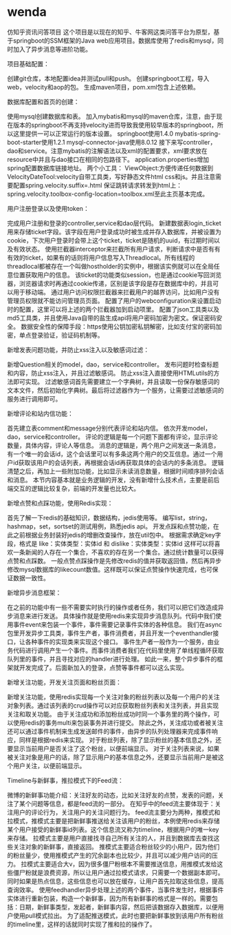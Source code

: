 # wenda
仿知乎资讯问答项目
这个项目是以现在的知乎、牛客网这类问答平台为原型，基于springboot的SSM框架的Java web应用项目。数据库使用了redis和mysql，同时加入了异步消息等进阶功能。

项目基础配置：

创建git仓库，本地配置idea并测试pull和push。
创建springboot工程，导入web，velocity和aop的包。
生成maven项目，pom.xml包含上述依赖。

数据库配置和首页的创建：

使用mysql创建数据库和表。
加入mybatis和mysql的maven仓库，注意，由于现在版本的springboot不再支持velocity进而导致我使用较早版本的springboot，所以这里提供一可以正常运行的版本设置。
springboot使用1.4.0
mybatis-spring-boot-starter使用1.2.1
mysql-connector-java使用8.0.12
接下来写controller，dao和service。注意mybatis的注解语法以及xml的配置要求，xml要求放在resource中并且与dao接口在相同的包路径下。
application.properties增加spring配置数据库链接地址。
两个小工具：
ViewObject:方便传递任何数据到VelocityDateTool:velocity自带工具类，写好静态文件html css和js。并且注意需要配置spring.velocity.suffix=.html 
保证跳转请求转发到html上：spring.velocity.toolbox-config-location=toolbox.xml至此主页基本完成。

用户注册登录以及使用token：

完成用户注册和登录的controller,service和dao层代码。
新建数据表login_ticket用来存储ticket字段。该字段在用户登录成功时被生成并存入数据库，并被设置为cookie，下次用户登录时会带上这个ticket，ticket是随机的uuid，有过期时间以及有效状态。
使用拦截器interceptor来拦截所有用户请求，判断请求中是否有有有效的ticket，如果有的话则将用户信息写入Threadlocal。所有线程的threadlocal都被存在一个叫做hostholder的实例中，根据该实例就可以在全局任意位置获取用户的信息。
该ticket的功能类似session，也是通过cookie写回浏览器，浏览器请求时再通过cookie传递，区别是该字段是存在数据库中的，并且可以用于移动端。
通过用户访问权限拦截器来拦截用户的越界访问，比如用户没有管理员权限就不能访问管理员页面。
配置了用户的webconfiguration来设置启动时的配置，这里可以将上述的两个拦截器加到启动项里。
配置了json工具类以及md5工具类，并且使用Java自带的盐生成api将用户密码加密为密文。保证密码安全。
数据安全性的保障手段：https使用公钥加密私钥解密，比如支付宝的密码加密，单点登录验证，验证码机制等。

新增发表问题功能，并防止xss注入以及敏感词过滤：

新增Question相关的model，dao，service和controller。
发布问题时检查标题和内容，防止xss注入，并且过滤敏感词。
防止xss注入直接使用HTMLutils的方法即可实现。
过滤敏感词首先需要建立一个字典树，并且读取一份保存敏感词的文本文件，然后初始化字典树。最后将过滤器作为一个服务，让需要过滤敏感词的服务进行调用即可。

新增评论和站内信功能：

首先建立表comment和message分别代表评论和站内信。
依次开发model，dao，service和controller。
评论的逻辑是每一个问题下面都有评论，显示评论数量，具体内容，评论人等信息。
消息的逻辑是，两个用户之间发送一条消息，有一个唯一的会话id，这个会话里可以有多条这两个用户的交互信息。通过一个用户id获取该用户的会话列表，再根据会话id再获取具体的会话内的多条消息。
逻辑清楚之后，再加上一些附加功能，比如显示未读消息数量，根据时间顺序排列会话和消息。
本节内容基本就是业务逻辑的开发，没有新增什么技术点，主要是前后端交互的逻辑比较复杂，前端的开发量也比较大。

新增点赞和点踩功能，使用Redis实现：

首先了解一下redis的基础知识，数据结构，jedis使用等。
编写list，string，hashmap，set，sortset的测试用例，熟悉jedis api。
开发点踩和点赞功能，在此之前根据业务封装好jedis的增删改查操作，放在util包中。
根据需求确定key字段，格式是 like：实体类型：实体id 和 dislike：实体类型：实体id 这样可以将喜欢一条新闻的人存在一个集合，不喜欢的存在另一个集合。通过统计数量可以获得点赞和点踩数。
一般点赞点踩操作是先修改redis的值并获取返回值，然后再异步修改mysql数据库的likecount数值。这样既可以保证点赞操作快速完成，也可保证数据一致性。

新增异步消息框架：

在之前的功能中有一些不需要实时执行的操作或者任务，我们可以把它们改造成异步消息来进行发送。
具体操作就是使用redis来实现异步消息队列。代码中我们使用事件event来包装一个事件，事件需要记录事件实体的各种信息。
我们在async包里开发异步工具类，事件生产者，事件消费者，并且开发一个eventhandler接口，让各种事件的实现类来实现这个接口。
事件生产者一般作为一个服务，由业务代码进行调用产生一个事件。而事件消费者我们在代码里使用了单线程循环获取队列里的事件，并且寻找对应的handler进行处理。
如此一来，整个异步事件的框架就开发完成了。后面新加入的登录，点赞等事件都可以这么实现。

新增关注功能，开发关注页面和粉丝页面：

新增关注功能，使用redis实现每一个关注对象的粉丝列表以及每一个用户的关注对象列表。通过该列表的crud操作可以对应获取粉丝列表和关注列表，并且实现关注和取关功能。
由于关注成功和添加粉丝成功时同一个事务里的两个操作，可以使用redis的事务multi来包装事务并进行提交。
除此之外，关注成功或者被关注还可以通过事件机制来生成发送邮件的事件，由异步的队列处理器来完成事件响应，同样是根据redis来实现。
对于粉丝列表，除了显示粉丝的基本信息之外，还要显示当前用户是否关注了这个粉丝，以便前端显示。
对于关注列表来说，如果被关注对象是用户的话，除了显示用户的基本信息之外，还要显示当前用户是被这个用户关注，以便前端显示。

Timeline与新鲜事，推拉模式下的Feed流：

微博的新鲜事功能介绍：关注好友的动态，比如关注好友的点赞，发表的问题，关注了某个问题等信息，都是feed流的一部分。
在知乎中的feed流主要体现于：关注用户的评论行为，关注用户的关注问题行为。
feed流主要分为两种，推模式和拉模式，推模式主要是把新鲜事推送给关注该用户的粉丝，本例使用redis来存储某个用户接受的新鲜事id列表。这个信息流又称为timeline，根据用户的唯一key来存储。
拉模式主要是用户直接找寻自己所有关注的人，并且到数据库去查找这些关注对象的新鲜事，直接返回。
推模式主要适合粉丝较少的小用户，因为他们的粉丝量少，使用推模式产生的冗余副本也比较少，并且可以减少用户访问的压力。
拉模式主要适合大v，因为很多僵尸粉根本不需要推送信息，用推模式发给这些僵尸粉就是浪费资源，所以让用户通过拉模式请求，只需要一个数据副本即可。同时如果是热点信息，这些信息也可以放在缓存，让用户首先拉取这些信息，提高查询效率。
使用feedhandler异步处理上述的两个事件，当事件发生时，根据事件实体进行重新包装，构造一个新鲜事，因为所有新鲜事的格式是一样的。需要包括：日期，新鲜事类型，发起者，新鲜事内容，然后把该数据存入数据库，以便用户使用pull模式拉出。
为了适配推送模式，此时也要把新鲜事放到该用户所有粉丝的timeline里，这样的话就同时实现了推和拉的操作了。

